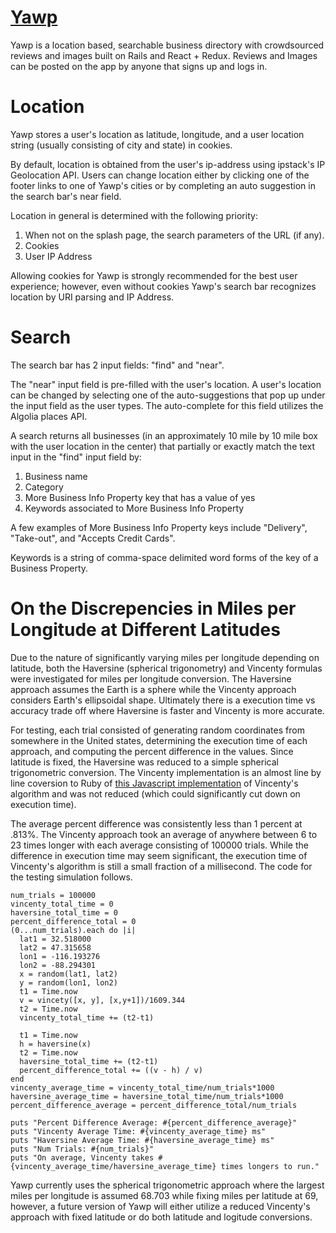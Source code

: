 # [Yawp](https://yawp-app.herokuapp.com/#/)

Yawp is a location based, searchable business directory with crowdsourced reviews and images built on Rails and React + Redux.  Reviews and Images can be posted on the app by anyone that signs up and logs in.

# Location

Yawp stores a user's location as latitude, longitude, and a user location string (usually consisting of city and state) in cookies.

By default, location is obtained from the user's ip-address using ipstack's IP Geolocation API.  Users can change location either by clicking one of the footer links to one of Yawp's cities or by completing an auto suggestion in the search bar's near field.

Location in general is determined with the following priority:
1. When not on the splash page, the search parameters of the URL (if any).
2. Cookies
3. User IP Address

Allowing cookies for Yawp is strongly recommended for the best user experience; however, even without cookies Yawp's search bar recognizes location by URI parsing and IP Address.

# Search

The search bar has 2 input fields: "find" and "near".

The "near" input field is pre-filled with the user's location.  A user's location can be changed by selecting one of the auto-suggestions that pop up under the input field as the user types.  The auto-complete for this field utilizes the Algolia places API.

A search returns all businesses (in an approximately 10 mile by 10 mile box with the user location in the center) that partially or exactly match the text input in the "find" input field by:
1. Business name
2. Category
3. More Business Info Property key that has a value of yes
4. Keywords associated to More Business Info Property

A few examples of More Business Info Property keys include "Delivery", "Take-out", and "Accepts Credit Cards".

Keywords is a string of comma-space delimited word forms of the key of a Business Property.

# On the Discrepencies in Miles per Longitude at Different Latitudes

Due to the nature of significantly varying miles per longitude depending on latitude, both the Haversine (spherical trigonometry) and Vincenty formulas were investigated for miles per longitude conversion.  The Haversine approach assumes the Earth is a sphere while the Vincenty approach considers Earth's ellipsoidal shape.  Ultimately there is a execution time vs accuracy trade off where Haversine is faster and Vincenty is more accurate.

For testing, each trial consisted of generating random coordinates from somewhere in the United states, determining the execution time of each approach, and computing the percent difference in the values. Since latitude is fixed, the Haversine was reduced to a simple spherical trigonometric conversion.  The Vincenty implementation is an almost line by line coversion to Ruby of [this Javascript implementation](https://www.movable-type.co.uk/scripts/latlong-vincenty.html) of Vincenty's algorithm and was not reduced (which could significantly cut down on execution time). 

The average percent difference was consistently less than 1 percent at .813%. The Vincenty approach took an average of anywhere between 6 to 23 times longer with each average consisting of 100000 trials. While the difference in execution time may seem significant, the execution time of Vincenty's algorithm is still a small fraction of a millisecond.  The code for the testing simulation follows.

```
num_trials = 100000
vincenty_total_time = 0
haversine_total_time = 0
percent_difference_total = 0
(0...num_trials).each do |i|
  lat1 = 32.518000
  lat2 = 47.315658
  lon1 = -116.193276
  lon2 = -88.294301
  x = random(lat1, lat2)
  y = random(lon1, lon2)
  t1 = Time.now
  v = vincety([x, y], [x,y+1])/1609.344
  t2 = Time.now
  vincenty_total_time += (t2-t1)

  t1 = Time.now
  h = haversine(x)
  t2 = Time.now
  haversine_total_time += (t2-t1)
  percent_difference_total += ((v - h) / v)
end
vincenty_average_time = vincenty_total_time/num_trials*1000
haversine_average_time = haversine_total_time/num_trials*1000
percent_difference_average = percent_difference_total/num_trials

puts "Percent Difference Average: #{percent_difference_average}"
puts "Vincenty Average Time: #{vincenty_average_time} ms"
puts "Haversine Average Time: #{haversine_average_time} ms" 
puts "Num Trials: #{num_trials}"
puts "On average, Vincenty takes #{vincenty_average_time/haversine_average_time} times longers to run."
```

Yawp currently uses the spherical trigonometric approach where the largest miles per longitude is assumed 68.703 while fixing miles per latitude at 69, however, a future version of Yawp will either utilize a reduced Vincenty's approach with fixed latitude or do both latitude and logitude conversions.
